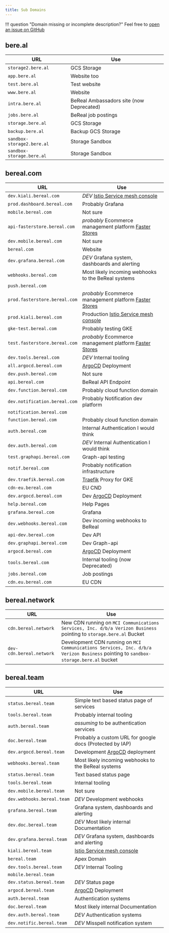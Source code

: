 ```yaml
---
title: Sub Domains
---
```



!!! question "Domain missing or incomplete description?"
    Feel free to [open an issue on GitHub](https://github.com/userbradley/BeReal/issues/new/choose)

## bere.al

| URL                           | Use                                                                                    |
|-------------------------------|----------------------------------------------------------------------------------------|
| `storage2.bere.al`            | GCS Storage                                                                            |
| `app.bere.al`                 | Website too                                                                            |
| `test.bere.al`                | Test website                                                                           |
| `www.bere.al`                 | Website                                                                                |
| `intra.bere.al`               | BeReal Ambassadors site (now Deprecated)                                               |
| `jobs.bere.al`                | BeReal job postings                                                                    |
| `storage.bere.al`             | GCS Storage                                                                            |
| `backup.bere.al`              | Backup GCS Storage                                                                     |
| `sandbox-storage2.bere.al`    | Storage Sandbox                                                                        |
| `sandbox-storage.bere.al`     | Storage Sandbox                                                                        |

## bereal.com

| URL                           | Use                                                                                    |
|-------------------------------|----------------------------------------------------------------------------------------|
| `dev.kiali.bereal.com`        | *DEV* [Istio Service mesh console](https://kiali.io)                                   |
| `prod.dashboard.bereal.com`   | Probably Grafana                                                                       |
| `mobile.bereal.com`           | Not sure                                                                               |
| `api-fasterstore.bereal.com`  | _probably_ Ecommerce management platform [Faster Stores](https://www.fasterstores.com) |
| `dev.mobile.bereal.com`       | Not sure                                                                               |
| `bereal.com`                  | Website                                                                                |
| `dev.grafana.bereal.com`      | *DEV* Grafana system, dashboards and alerting                                          |
| `webhooks.bereal.com`         | Most likely incoming webhooks to the BeReal systems                                    |
| `push.bereal.com`             |                                                                                        |
| `prod.fasterstore.bereal.com` | _probably_ Ecommerce management platform [Faster Stores](https://www.fasterstores.com) |
| `prod.kiali.bereal.com`       | Production [Istio Service mesh console](https://kiali.io)                              |
| `gke-test.bereal.com`         | Probably testing GKE                                                                   |
| `test.fasterstore.bereal.com` | _probably_ Ecommerce management platform [Faster Stores](https://www.fasterstores.com) |
| `dev.tools.bereal.com`        | *DEV* Internal tooling                                                                 |
| `all.argocd.bereal.com`       | [ArgoCD](https://argo-cd.readthedocs.io/en/stable/) Deployment                         |
| `dev.push.bereal.com`         | Not sure                                                                               |
| `api.bereal.com`              | BeReal API Endpoint                                                                    |
| `dev.function.bereal.com`     | Probably cloud function domain                                                         |
| `dev.notification.bereal.com` | Probably Notification dev platform                                                     |
| `notification.bereal.com`     |                                                                                        |
| `function.bereal.com`         | Probably cloud function domain                                                         |
| `auth.bereal.com`             | Internal Authentication I would think                                                  |
| `dev.auth.bereal.com`         | *DEV*                  Internal Authentication I would think                           |
| `test.graphapi.bereal.com`    | Graph-api testing                                                                      |
| `notif.bereal.com`            | Probably notification infrastructure                                                   |
| `dev.traefik.bereal.com`      | [Traefik](https://doc.traefik.io/traefik/) Proxy for GKE                               |
| `cdn-eu.bereal.com`           | EU CND                                                                                 |
| `dev.argocd.bereal.com`       | Dev   [ArgoCD](https://argo-cd.readthedocs.io/en/stable/) Deployment                   |
| `help.bereal.com`             | Help Pages                                                                             |
| `grafana.bereal.com`          | Grafana                                                                                |
| `dev.webhooks.bereal.com`     | Dev incoming webhooks to BeReal                                                        |
| `api-dev.bereal.com`          | Dev API                                                                                |
| `dev.graphapi.bereal.com`     | Dev Graph-api                                                                          |
| `argocd.bereal.com`           | [ArgoCD](https://argo-cd.readthedocs.io/en/stable/) Deployment                         |
| `tools.bereal.com`            | Internal tooling (now Deprecated)                                                      |
| `jobs.bereal.com`             | Job postings                                                                           |
| `cdn.eu.bereal.com`           | EU CDN                                                                                 |

## bereal.network

| URL                           | Use                                                                                                                                |
|-------------------------------|------------------------------------------------------------------------------------------------------------------------------------|
| `cdn.bereal.network`          | New CDN running on `MCI Communications Services, Inc. d/b/a Verizon Business`   pointing to `storage.bere.al` Bucket               |
| `dev-cdn.bereal.network`      | Development CDN running on `MCI Communications Services, Inc. d/b/a Verizon Business` pointing to `sandbox-storage.bere.al` bucket |

## bereal.team

| URL                           | Use                                                                                    |
|-------------------------------|----------------------------------------------------------------------------------------|
| `status.bereal.team`          | Simple text based status page of services                                              |
| `tools.bereal.team`           | Probably internal tooling                                                              |
| `auth.bereal.team`            | _assuming_ to be authentication services                                               |
| `doc.bereal.team`             | Probably a custom URL for google docs  (Protected by IAP)                              |
| `dev.argocd.bereal.team`      | Development [ArgoCD](https://argo-cd.readthedocs.io/en/stable/) deployment             |
| `webhooks.bereal.team`        | Most likely incoming webhooks to the BeReal systems                                    |
| `status.bereal.team`          | Text based status page                                                                 |
| `tools.bereal.team`           | Internal tooling                                                                       |
| `dev.mobile.bereal.team`      | Not sure                                                                               |
| `dev.webhooks.bereal.team`    | *DEV* Development webhooks                                                             |
| `grafana.bereal.team`         | Grafana system, dashboards and alerting                                                |
| `dev.doc.bereal.team`         | *DEV* Most likely internal Documentation                                               |
| `dev.grafana.bereal.team`     | *DEV* Grafana system, dashboards and alerting                                          |
| `kiali.bereal.team`           | [Istio Service mesh console](https://kiali.io)                                         |
| `bereal.team    `             | Apex Domain                                                                            |
| `dev.tools.bereal.team`       | *DEV* Internal Tooling                                                                 |
| `mobile.bereal.team`          |                                                                                        |
| `dev.status.bereal.team`      | *DEV* Status page                                                                      |
| `argocd.bereal.team`          | [ArgoCD](https://argo-cd.readthedocs.io/en/stable/) Deployment                         |
| `auth.bereal.team`            | Authentication systems                                                                 |
| `doc.bereal.team`             | Most likely internal Documentation                                                     |
| `dev.auth.bereal.team`        | *DEV* Authentication systems                                                           |
| `dev.notific.bereal.team`     | *DEV* Misspell   notification system                                                   |
